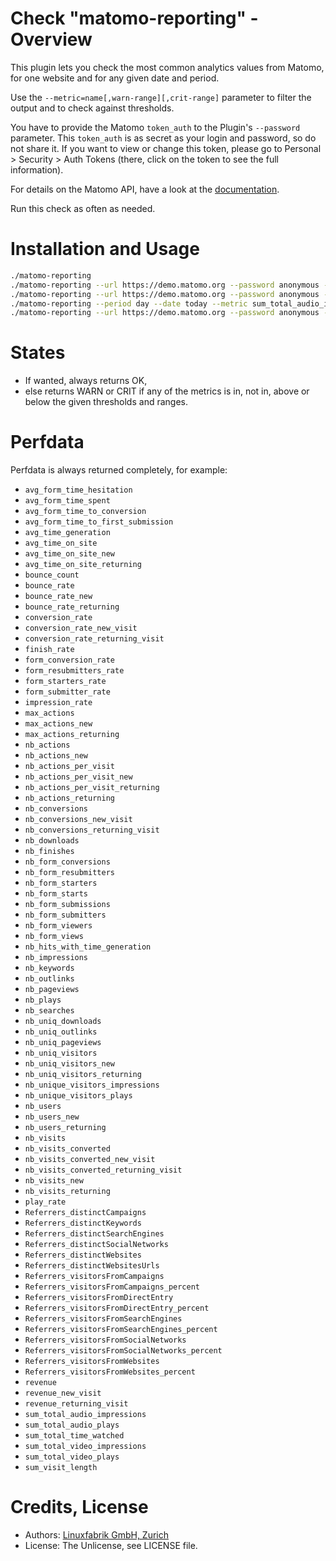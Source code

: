 # Check "matomo-reporting" - Overview

This plugin lets you check the most common analytics values from Matomo, for one website and for any given date and period.

Use the `--metric=name[,warn-range][,crit-range]` parameter to filter the output and to check against thresholds.

You have to provide the Matomo `token_auth` to the Plugin's `--password` parameter. This `token_auth` is as secret as your login and password, so do not share it. If you want to view or change this token, please go to Personal > Security > Auth Tokens (there, click on the token to see the full information).

For details on the Matomo API, have a look at the [documentation](https://developer.matomo.org/api-reference/reporting-api).

Run this check as often as needed.


# Installation and Usage

```bash
./matomo-reporting
./matomo-reporting --url https://demo.matomo.org --password anonymous --idsite 1 --period day --date today
./matomo-reporting --url https://demo.matomo.org --password anonymous --idsite 1 --period day --date today --metric nb_visits
./matomo-reporting --period day --date today --metric sum_total_audio_impressions --metric form_resubmitters_rate,3,5 --metric avg_form_time_spent,,:120 --metric nb_visits,0:10000 
./matomo-reporting --url https://demo.matomo.org --password anonymous --idsite 1 --period day --date today --metric sum_total_audio_impressions --metric form_resubmitters_rate,3,5 --metric avg_form_time_spent,,:120 --metric nb_visits,0:10000 
```


# States

* If wanted, always returns OK,
* else returns WARN or CRIT if any of the metrics is in, not in, above or below the given thresholds and ranges.


# Perfdata

Perfdata is always returned completely, for example: 

* `avg_form_time_hesitation`
* `avg_form_time_spent`
* `avg_form_time_to_conversion`
* `avg_form_time_to_first_submission`
* `avg_time_generation`
* `avg_time_on_site`
* `avg_time_on_site_new`
* `avg_time_on_site_returning`
* `bounce_count`
* `bounce_rate`
* `bounce_rate_new`
* `bounce_rate_returning`
* `conversion_rate`
* `conversion_rate_new_visit`
* `conversion_rate_returning_visit`
* `finish_rate`
* `form_conversion_rate`
* `form_resubmitters_rate`
* `form_starters_rate`
* `form_submitter_rate`
* `impression_rate`
* `max_actions`
* `max_actions_new`
* `max_actions_returning`
* `nb_actions`
* `nb_actions_new`
* `nb_actions_per_visit`
* `nb_actions_per_visit_new`
* `nb_actions_per_visit_returning`
* `nb_actions_returning`
* `nb_conversions`
* `nb_conversions_new_visit`
* `nb_conversions_returning_visit`
* `nb_downloads`
* `nb_finishes`
* `nb_form_conversions`
* `nb_form_resubmitters`
* `nb_form_starters`
* `nb_form_starts`
* `nb_form_submissions`
* `nb_form_submitters`
* `nb_form_viewers`
* `nb_form_views`
* `nb_hits_with_time_generation`
* `nb_impressions`
* `nb_keywords`
* `nb_outlinks`
* `nb_pageviews`
* `nb_plays`
* `nb_searches`
* `nb_uniq_downloads`
* `nb_uniq_outlinks`
* `nb_uniq_pageviews`
* `nb_uniq_visitors`
* `nb_uniq_visitors_new`
* `nb_uniq_visitors_returning`
* `nb_unique_visitors_impressions`
* `nb_unique_visitors_plays`
* `nb_users`
* `nb_users_new`
* `nb_users_returning`
* `nb_visits`
* `nb_visits_converted`
* `nb_visits_converted_new_visit`
* `nb_visits_converted_returning_visit`
* `nb_visits_new`
* `nb_visits_returning`
* `play_rate`
* `Referrers_distinctCampaigns`
* `Referrers_distinctKeywords`
* `Referrers_distinctSearchEngines`
* `Referrers_distinctSocialNetworks`
* `Referrers_distinctWebsites`
* `Referrers_distinctWebsitesUrls`
* `Referrers_visitorsFromCampaigns`
* `Referrers_visitorsFromCampaigns_percent`
* `Referrers_visitorsFromDirectEntry`
* `Referrers_visitorsFromDirectEntry_percent`
* `Referrers_visitorsFromSearchEngines`
* `Referrers_visitorsFromSearchEngines_percent`
* `Referrers_visitorsFromSocialNetworks`
* `Referrers_visitorsFromSocialNetworks_percent`
* `Referrers_visitorsFromWebsites`
* `Referrers_visitorsFromWebsites_percent`
* `revenue`
* `revenue_new_visit`
* `revenue_returning_visit`
* `sum_total_audio_impressions`
* `sum_total_audio_plays`
* `sum_total_time_watched`
* `sum_total_video_impressions`
* `sum_total_video_plays`
* `sum_visit_length`


# Credits, License

* Authors: [Linuxfabrik GmbH, Zurich](https://www.linuxfabrik.ch)
* License: The Unlicense, see LICENSE file.
